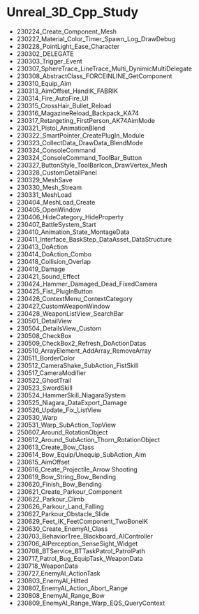 # Unreal_3D_Cpp_Study
 
- 230224_Create_Component_Mesh
- 230227_Material_Color_Timer_Spawn_Log_DrawDebug
- 230228_PointLight_Ease_Character
- 230302_DELEGATE
- 230303_Trigger_Event
- 230307_SphereTrace_LineTrace_Multi_DynimicMultiDelegate
- 230308_AbstractClass_FORCEINLINE_GetComponent
- 230310_Equip_Aim
- 230313_AimOffset_HandIK_FABRIK
- 230314_Fire_AutoFire_UI
- 230315_CrossHair_Bullet_Reload
- 230316_MagazineReload_Backpack_KA74
- 230317_Retargeting_FirstPerson_AK74AimMode
- 230321_Pistol_AnimationBlend
- 230322_SmartPointer_CreatePlugIn_Module
- 230323_CollectData_DrawData_BlendMode
- 230324_ConsoleCommand
- 230324_ConsoleCommand_ToolBar_Button
- 230327_ButtonStyle_ToolBarIcon_DrawVertex_Mesh
- 230328_CustomDetailPanel
- 230329_MeshSave
- 230330_Mesh_Stream
- 230331_MeshLoad
- 230404_MeshLoad_Create
- 230405_OpenWindow
- 230406_HideCategory_HideProperty
- 230407_BattleSystem_Start
- 230410_Animation_State_MontageData
- 230411_Interface_BaskStep_DataAsset_DataStructure
- 230413_DoAction
- 230414_DoAction_Combo
- 230418_Collision_Overlap
- 230419_Damage
- 230421_Sound_Effect
- 230424_Hammer_Damaged_Dead_FixedCamera
- 230425_Fist_PlugInButton
- 230426_ContextMenu_ContextCategory
- 230427_CustomWeaponWindow
- 230428_WeaponListView_SearchBar
- 230501_DetailView
- 230504_DetailsView_Custom
- 230508_CheckBox
- 230509_CheckBox2_Refresh_DoActionDatas
- 230510_ArrayElement_AddArray_RemoveArray
- 230511_BorderColor
- 230512_CameraShake_SubAction_FistSkill
- 230517_CameraModifier
- 230522_GhostTrail
- 230523_SwordSkill
- 230524_HammerSkill_NiagaraSystem
- 230525_Niagara_DataExport_Damage
- 230526_Update_Fix_ListView
- 230530_Warp
- 230531_Warp_SubAction_TopView
- 250607_Around_RotationObject
- 230612_Around_SubAction_Thorn_RotationObject
- 230613_Create_Bow_Class
- 230614_Bow_Equip/Unequip_SubAction_Aim
- 230615_AimOffset
- 230616_Create_Projectile_Arrow Shooting
- 230619_Bow_String_Bow_Bending
- 230620_Finish_Bow_Bending
- 230621_Create_Parkour_Component
- 230622_Parkour_Climb
- 230626_Parkour_Land_Falling
- 230627_Parkour_Obstacle_Slide
- 230629_Feet_IK_FeetComponent_TwoBoneIK
- 230630_Create_EnemyAI_Class
- 230703_BehaviorTree_Blackboard_AIController
- 230706_AIPerception_SenseSight_Widget
- 230708_BTService_BTTaskPatrol_PatrolPath
- 230717_Patrol_Bug_EquipTask_WeaponData
- 230718_WeaponData
- 230727_EnemyAI_ActionTask
- 230803_EnemyAI_Hitted
- 230807_EnemyAI_Action_Abort_Range
- 230808_EnemyAI_Range_Bow
- 230809_EnemyAI_Range_Warp_EQS_QueryContext
